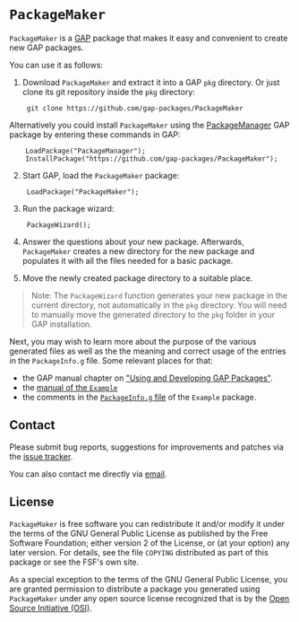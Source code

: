 # `PackageMaker`

`PackageMaker` is a [GAP](https://www.gap-system.org/) package that makes
it easy and convenient to create new GAP packages.

You can use it as follows:

1. Download `PackageMaker` and extract it into a GAP `pkg` directory. Or
   just clone its git repository inside the `pkg` directory:

        git clone https://github.com/gap-packages/PackageMaker

Alternatively you could install `PackageMaker` using the [PackageManager](https://github.com/gap-packages/PackageManager) GAP package by entering these commands in GAP:

        LoadPackage("PackageManager");
        InstallPackage("https://github.com/gap-packages/PackageMaker");

2. Start GAP, load the `PackageMaker` package:

        LoadPackage("PackageMaker");

3. Run the package wizard:

        PackageWizard();

4. Answer the questions about your new package. Afterwards, `PackageMaker`
   creates a new directory for the new package and populates it with all the
   files needed for a basic package.

5. Move the newly created package directory to a suitable place.

> Note: The `PackageWizard` function generates your new package in the current directory, not automatically in the `pkg` directory. You will need to manually move the generated directory to the `pkg` folder in your GAP installation.

Next, you may wish to learn more about the purpose of the various
generated files as well as the the meaning and correct usage of the
entries in the `PackageInfo.g` file. Some relevant places for that:

- the GAP manual chapter on ["Using and Developing GAP Packages"](https://docs.gap-system.org/doc/ref/chap76_mj.html).
- the [manual of the `Example`](https://gap-packages.github.io/example/doc/chap0_mj.html)
- the comments in the [`PackageInfo.g` file](https://github.com/gap-packages/example/blob/master/PackageInfo.g)
  of the `Example` package.

## Contact

Please submit bug reports, suggestions for improvements and patches via
the [issue tracker](https://github.com/gap-packages/PackageMaker/issues).

You can also contact me directly via [email](mhorn@rptu.de).

## License

`PackageMaker` is free software you can redistribute it and/or modify it
under the terms of the GNU General Public License as published by the Free
Software Foundation; either version 2 of the License, or (at your option) any
later version. For details, see the file `COPYING` distributed as part of
this package or see the FSF's own site.

As a special exception to the terms of the GNU General Public License, you
are granted permission to distribute a package you generated using
`PackageMaker` under any open source license recognized that is by the [Open
Source Initiative (OSI)](https://opensource.org).
